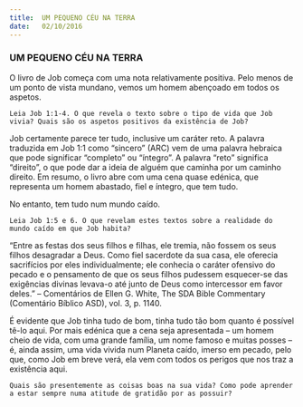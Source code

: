 ```yaml
---
title:  UM PEQUENO CÉU NA TERRA
date:   02/10/2016
---
```


### UM PEQUENO CÉU NA TERRA

O livro de Job começa com uma nota relativamente positiva. Pelo menos de um ponto de vista mundano, vemos um homem abençoado em todos os aspetos.

`Leia Job 1:1-4. O que revela o texto sobre o tipo de vida que Job vivia? Quais são os aspetos positivos da existência de Job?`

Job certamente parece ter tudo, inclusive um caráter reto. A palavra traduzida em Job 1:1 como “sincero” (ARC) vem de uma palavra hebraica que pode significar “completo” ou “íntegro”. A palavra “reto” significa “direito”, o que pode dar a ideia de alguém que caminha por um caminho direito. Em resumo, o livro abre com uma cena quase edénica, que representa um homem abastado, fiel e íntegro, que tem tudo.

No entanto, tem tudo num mundo caído.

`Leia Job 1:5 e 6. O que revelam estes textos sobre a realidade do mundo caído em que Job habita?`

“Entre as festas dos seus filhos e filhas, ele tremia, não fossem os seus filhos desagradar a Deus. Como fiel sacerdote da sua casa, ele oferecia sacrifícios por eles individualmente; ele conhecia o caráter ofensivo do pecado e o pensamento de que os seus filhos pudessem esquecer-se das exigências divinas levava-o até junto de Deus como intercessor em favor deles.” – Comentários de Ellen G. White, The SDA Bible Commentary (Comentário Bíblico ASD), vol. 3, p. 1140.

É evidente que Job tinha tudo de bom, tinha tudo tão bom quanto é possível tê-lo aqui. Por mais edénica que a cena seja apresentada – um homem cheio de vida, com uma grande família, um nome famoso e muitas posses – é, ainda assim, uma vida vivida num Planeta caído, imerso em pecado, pelo que, como Job em breve verá, ela vem com todos os perigos que nos traz a existência aqui.

`Quais são presentemente as coisas boas na sua vida? Como pode aprender a estar sempre numa atitude de gratidão por as possuir?`